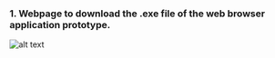 ### 1. Webpage to download the .exe file of the web browser application prototype.

![alt text](https://i.ibb.co/L5xVdjH/Screenshot-109.png)

